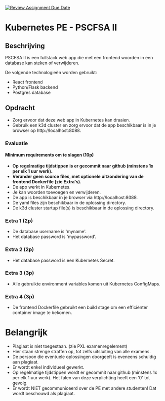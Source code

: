 [![Review Assignment Due Date](https://classroom.github.com/assets/deadline-readme-button-22041afd0340ce965d47ae6ef1cefeee28c7c493a6346c4f15d667ab976d596c.svg)](https://classroom.github.com/a/ii-Sm7GH)
# Kubernetes PE - PSCFSA II

## Beschrijving

PSCFSA II is een fullstack web app die met een frontend woorden in een database kan steken of verwijderen.

De volgende technologieën worden gebruikt:

- React frontend
- Python/Flask backend
- Postgres database

## Opdracht

- Zorg ervoor dat deze web app in Kubernetes kan draaien.
- Gebruik een k3d cluster en zorg ervoor dat de app beschikbaar is in je browser op http://localhost:8088.

### Evaluatie

#### Minimum requirements om te slagen (10p)

- **Op regelmatige tijdstippen is er gecommit naar github (minstens 1x per elk 1 uur werk).**
- **Verander geen source files, met optionele uitzondering van de frontend Dockerfile (zie Extra's).**
- De app werkt in Kubernetes.
- Je kan woorden toevoegen en verwijderen.
- De app is beschikbaar in je browser via http://localhost:8088.
- De yaml files zijn beschikbaar in de oplossing directory.
- De k3d cluster startup file(s) is beschikbaar in de oplossing directory.

### Extra 1 (2p)

- De database username is 'myname'.
- Het database password is 'mypassword'.

### Extra 2 (2p)

- Het database password is een Kubernetes Secret.

### Extra 3 (3p)

- Alle gebruikte environment variables komen uit Kubernetes ConfigMaps.

### Extra 4 (3p)

- De frontend Dockerfile gebruikt een build stage om een efficiënter container image te bekomen.

# Belangrijk

- Plagiaat is niet toegestaan. (zie PXL examenregelement)
- Hier staan strenge straffen op, tot zelfs uitsluiting van alle examens.
- De persoon die eventuele oplossingen doorgeeft is eveneens schuldig aan plagiaat.
- Er wordt enkel individueel gewerkt.
- Op regelmatige tijdstippen wordt er gecommit naar github (minstens 1x per elk 1 uur werk). Het falen van deze verplichting heeft een '0' tot gevolg.
- Er wordt NIET gecommuniceerd over de PE met andere studenten! Dat wordt beschouwd als plagiaat.
